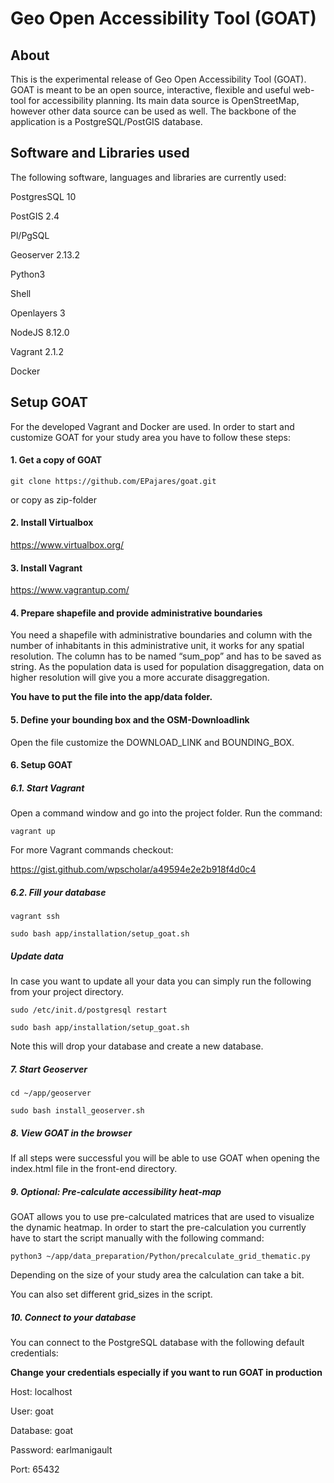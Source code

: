# Geo Open Accessibility Tool (GOAT)

## About

This is the experimental release of Geo Open Accessibility Tool (GOAT). GOAT is meant to be an open source, interactive, 
flexible and useful web-tool for accessibility planning. Its main data source is OpenStreetMap, however other data source can 
be used as well. The backbone of the application is a PostgreSQL/PostGIS database. 

## Software and Libraries used

The following software, languages and libraries are currently used:

PostgresSQL 10 

PostGIS 2.4

Pl/PgSQL

Geoserver 2.13.2

Python3

Shell

Openlayers 3

NodeJS 8.12.0

Vagrant 2.1.2

Docker

## Setup GOAT

For the developed Vagrant and Docker are used. In order to start and customize GOAT for your study area you have to follow these steps:

#### 1. Get a copy of GOAT

`git clone https://github.com/EPajares/goat.git` 

or copy as zip-folder

#### 2. Install Virtualbox

https://www.virtualbox.org/

#### 3. Install Vagrant

https://www.vagrantup.com/

#### 4. Prepare shapefile and provide administrative boundaries

You need a shapefile with administrative boundaries and column with the number of inhabitants in this administrative 
unit, it works for any spatial resolution. The column has to be named “sum_pop” and has to be saved as string. 
As the population data is used for population disaggregation, data on higher resolution will give you a more 
accurate disaggregation.

**You have to put the file into the app/data folder.**

#### 5. Define your bounding box and the OSM-Downloadlink

Open the file customize the DOWNLOAD_LINK and BOUNDING_BOX.

#### 6. Setup GOAT

##### 6.1. Start Vagrant

Open a command window and go into the project folder. Run the command:

`vagrant up`

For more Vagrant commands checkout:

https://gist.github.com/wpscholar/a49594e2e2b918f4d0c4

##### 6.2. Fill your database

`vagrant ssh`

`sudo bash app/installation/setup_goat.sh`

##### Update data

In case you want to update all your data you can simply run the following from your project directory.

`sudo /etc/init.d/postgresql restart`

`sudo bash app/installation/setup_goat.sh`

Note this will drop your database and create a new database. 

##### 7. Start Geoserver

`cd ~/app/geoserver`

`sudo bash install_geoserver.sh`

##### 8. View GOAT in the browser

If all steps were successful you will be able to use GOAT when opening the index.html file in the front-end directory.

##### 9. Optional: Pre-calculate accessibility heat-map

GOAT allows you to use pre-calculated matrices that are used to visualize the dynamic heatmap. 
In order to start the pre-calculation you currently have to start the script manually with the following command:

`python3 ~/app/data_preparation/Python/precalculate_grid_thematic.py`

Depending on the size of your study area the calculation can take a bit.

You can also set different grid_sizes in the script.


##### 10. Connect to your database

You can connect to the PostgreSQL database with the following default credentials: 

**Change your credentials especially if you want to run GOAT in production**

Host: localhost

User: goat

Database: goat

Password: earlmanigault

Port: 65432




